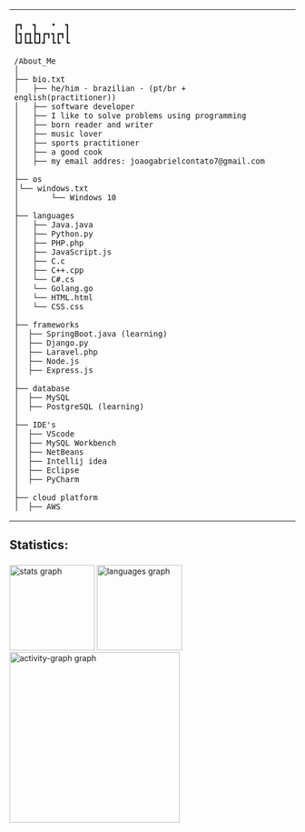 <table>
  <tr>
    <td style="width: 50%; vertical-align: top;">
      <p style="font-family: monospace; font-size: 16px;">
       
    ┏┓  ┓   •  ┓
    ┃┓┏┓┣┓┏┓┓┏┓┃
    ┗┛┗┻┗┛┛ ┗┗ ┗
            

</p>

    /About_Me
    │
    ├── bio.txt
    │   ├── he/him - brazilian - (pt/br + english(practitioner))
    │   ├── software developer
    │   ├── I like to solve problems using programming
    │   ├── born reader and writer
    │   ├── music lover
    │   ├── sports practitioner
    │   ├── a good cook
    │   ├── my email addres: joaogabrielcontato7@gmail.com
    │
    ├── os
    │└── windows.txt
    │       └── Windows 10
    │
    ├── languages
    │   ├── Java.java
    │   ├── Python.py
    │   ├── PHP.php
    │   ├── JavaScript.js
    │   ├── C.c
    │   ├── C++.cpp
    │   └── C#.cs
    │   └── Golang.go
    │   └── HTML.html
    │   └── CSS.css
    │
    ├── frameworks
    │  ├── SpringBoot.java (learning)
    │  ├── Django.py
    │  ├── Laravel.php
    │  ├── Node.js
    │  ├── Express.js
    │
    ├── database
    │  ├── MySQL
    │  ├── PostgreSQL (learning)
    │
    ├── IDE's
    │  ├── VScode
    │  ├── MySQL Workbench
    │  ├── NetBeans
    │  ├── Intellij idea
    │  ├── Eclipse
    │  ├── PyCharm
    │
    ├── cloud platform
    │  ├── AWS
    
  </tr>
</table>


<h2 align="left">Statistics:</h2>

###

<div align="left">
  <img src="https://github-readme-stats.vercel.app/api?username=Gabs-Dev-404&hide_title=false&hide_rank=false&show_icons=true&include_all_commits=true&count_private=true&disable_animations=false&theme=gruvbox_light&locale=en&hide_border=false&order=1" height="150" alt="stats graph"  />
  <img src="https://github-readme-stats.vercel.app/api/top-langs?username=Gabs-Dev-404&locale=en&hide_title=false&layout=compact&card_width=320&langs_count=5&theme=gruvbox_light&hide_border=false&order=2" height="150" alt="languages graph"  />
  <img src="https://github-readme-activity-graph.vercel.app/graph?username=Gabs-Dev-404&radius=16&theme=gruvbox&area=true&order=5" height="300" alt="activity-graph graph"  />
</div>

###

